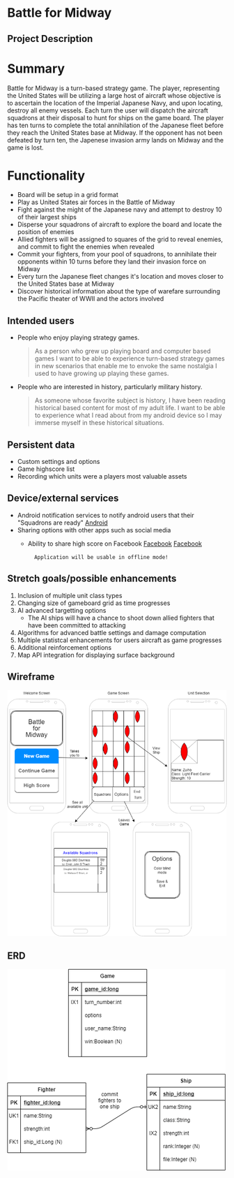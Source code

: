 # Battle for Midway

## Project Description

# Summary

Battle for Midway is a turn-based strategy game. The player, representing the United States will be utilizing a large host of aircraft whose objective is to ascertain the location of the Imperial Japanese Navy, and upon locating, destroy all enemy vessels. Each turn the user will dispatch the aircraft squadrons at their disposal to hunt for ships on the game board. The player has ten turns to complete the total annihilation of the Japanese fleet before they reach the United States base at Midway. If the opponent has not been defeated by turn ten, the Japenese invasion army lands on Midway and the game is lost.


# Functionality

* Board will be setup in a grid format
* Play as United States air forces in the Battle of Midway
* Fight against the might of the Japanese navy and attempt to destroy 10 of their largest ships
* Disperse your squadrons of aircraft to explore the board and locate the position of enemies
* Allied fighters will be assigned to squares of the grid to reveal enemies, and commit to fight the enemies when revealed
* Commit your fighters, from your pool of squadrons, to annihilate their opponents within 10 turns before they land their invasion force on Midway
* Every turn the Japanese fleet changes it's location and moves closer to the United States base at Midway
* Discover historical information about the type of warefare surrounding the Pacific theater of WWII and the actors involved

## Intended users

* People who enjoy playing strategy games.

	> As a person who grew up playing board and computer based games I want to be able to experience turn-based strategy games in new scenarios that enable me to envoke the same nostalgia I used to have growing up playing these games.

* People who are interested in history, particularly military history.

	> As someone whose favorite subject is history, I have been reading historical based content for most of my adult life. I want to be able to experience what I read about from my android device so I may immerse myself in these historical situations.

## Persistent data

* Custom settings and options
* Game highscore list
* Recording which units were a players most valuable assets
    
## Device/external services

* Android notification services to notify android users that their "Squadrons are ready" 
[Android](https://developer.android.com/training/notify-user/build-notification#java)
* Sharing options with other apps such as social media
	* Ability to share high score on Facebook
	[Facebook](https://developers.facebook.com/products/sharing-facebook)
		[Facebook](https://developers.facebook.com/docs/games/)

			Application will be usable in offline mode!

## Stretch goals/possible enhancements 

1. Inclusion of multiple unit class types
2. Changing size of gameboard grid as time progresses
3. AI advanced targetting options
	* The AI ships will have a chance to shoot down allied fighters that have been committed to attacking
4. Algorithms for advanced battle settings and damage computation
5. Multiple statistcal enhancements for users aircraft as game progresses
6. Additional reinforcement options
7. Map API integration for displaying surface background

## Wireframe

[![Midway](img/proposalPng.png)](pdf/proposalPng.pdf)

## ERD

[![ERD](img/erd.png)](pdf/erd.pdf)